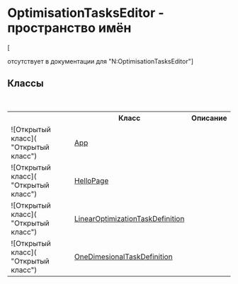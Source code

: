 # OptimisationTasksEditor - пространство имён
 

\[<summary> отсутствует в документации для "N:OptimisationTasksEditor"\]


## Классы
&nbsp;<table><tr><th></th><th>Класс</th><th>Описание</th></tr><tr><td>![Открытый класс]( "Открытый класс")</td><td><a href="T_OptimisationTasksEditor_App">App</a></td><td /></tr><tr><td>![Открытый класс]( "Открытый класс")</td><td><a href="T_OptimisationTasksEditor_HelloPage">HelloPage</a></td><td /></tr><tr><td>![Открытый класс]( "Открытый класс")</td><td><a href="T_OptimisationTasksEditor_LinearOptimizationTaskDefinition">LinearOptimizationTaskDefinition</a></td><td /></tr><tr><td>![Открытый класс]( "Открытый класс")</td><td><a href="T_OptimisationTasksEditor_OneDimesionalTaskDefinition">OneDimesionalTaskDefinition</a></td><td /></tr></table>&nbsp;
